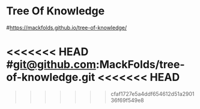 # Tree Of Knowledge

#https://mackfolds.github.io/tree-of-knowledge/

<<<<<<< HEAD
#git@github.com:MackFolds/tree-of-knowledge.git
<<<<<<< HEAD
=======

>>>>>>> cfaf1727e5a4ddf654612d51a290136f69f549e8
